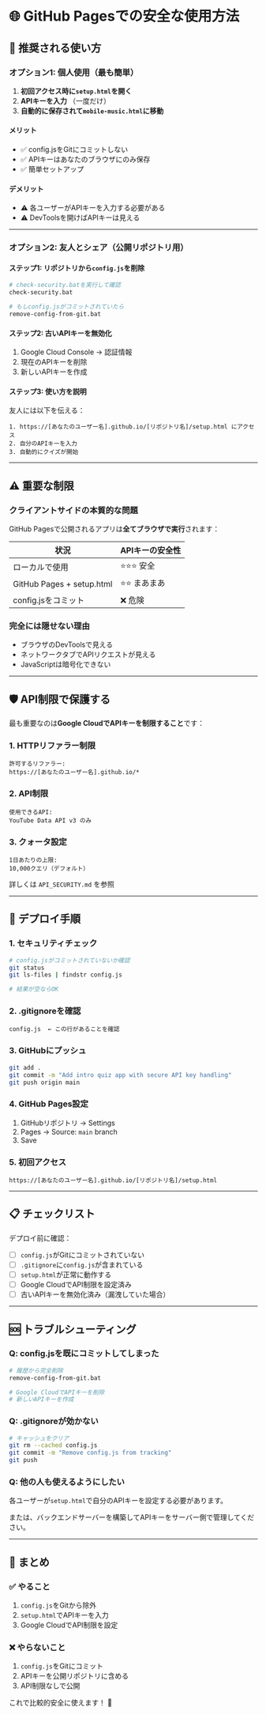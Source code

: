 # 🌐 GitHub Pagesでの安全な使用方法

## 🎯 推奨される使い方

### オプション1: 個人使用（最も簡単）

1. **初回アクセス時に`setup.html`を開く**
2. **APIキーを入力** （一度だけ）
3. **自動的に保存されて`mobile-music.html`に移動**

#### メリット
- ✅ config.jsをGitにコミットしない
- ✅ APIキーはあなたのブラウザにのみ保存
- ✅ 簡単セットアップ

#### デメリット
- ⚠️ 各ユーザーがAPIキーを入力する必要がある
- ⚠️ DevToolsを開けばAPIキーは見える

---

### オプション2: 友人とシェア（公開リポジトリ用）

#### ステップ1: リポジトリから`config.js`を削除

```bash
# check-security.batを実行して確認
check-security.bat

# もしconfig.jsがコミットされていたら
remove-config-from-git.bat
```

#### ステップ2: 古いAPIキーを無効化

1. Google Cloud Console → 認証情報
2. 現在のAPIキーを削除
3. 新しいAPIキーを作成

#### ステップ3: 使い方を説明

友人には以下を伝える：

```
1. https://[あなたのユーザー名].github.io/[リポジトリ名]/setup.html にアクセス
2. 自分のAPIキーを入力
3. 自動的にクイズが開始
```

---

## ⚠️ 重要な制限

### クライアントサイドの本質的な問題

GitHub Pagesで公開されるアプリは**全てブラウザで実行**されます：

| 状況 | APIキーの安全性 |
|------|----------------|
| ローカルで使用 | ⭐⭐⭐ 安全 |
| GitHub Pages + setup.html | ⭐⭐ まあまあ |
| config.jsをコミット | ❌ 危険 |

### 完全には隠せない理由

- ブラウザのDevToolsで見える
- ネットワークタブでAPIリクエストが見える
- JavaScriptは暗号化できない

---

## 🛡️ API制限で保護する

最も重要なのは**Google CloudでAPIキーを制限すること**です：

### 1. HTTPリファラー制限

```
許可するリファラー:
https://[あなたのユーザー名].github.io/*
```

### 2. API制限

```
使用できるAPI:
YouTube Data API v3 のみ
```

### 3. クォータ設定

```
1日あたりの上限:
10,000クエリ（デフォルト）
```

詳しくは `API_SECURITY.md` を参照

---

## 🚀 デプロイ手順

### 1. セキュリティチェック

```bash
# config.jsがコミットされていないか確認
git status
git ls-files | findstr config.js

# 結果が空ならOK
```

### 2. .gitignoreを確認

```.gitignore
config.js  ← この行があることを確認
```

### 3. GitHubにプッシュ

```bash
git add .
git commit -m "Add intro quiz app with secure API key handling"
git push origin main
```

### 4. GitHub Pages設定

1. GitHubリポジトリ → Settings
2. Pages → Source: `main` branch
3. Save

### 5. 初回アクセス

```
https://[あなたのユーザー名].github.io/[リポジトリ名]/setup.html
```

---

## 📋 チェックリスト

デプロイ前に確認：

- [ ] `config.js`がGitにコミットされていない
- [ ] `.gitignore`に`config.js`が含まれている
- [ ] `setup.html`が正常に動作する
- [ ] Google CloudでAPI制限を設定済み
- [ ] 古いAPIキーを無効化済み（漏洩していた場合）

---

## 🆘 トラブルシューティング

### Q: config.jsを既にコミットしてしまった

```bash
# 履歴から完全削除
remove-config-from-git.bat

# Google CloudでAPIキーを削除
# 新しいAPIキーを作成
```

### Q: .gitignoreが効かない

```bash
# キャッシュをクリア
git rm --cached config.js
git commit -m "Remove config.js from tracking"
git push
```

### Q: 他の人も使えるようにしたい

各ユーザーが`setup.html`で自分のAPIキーを設定する必要があります。

または、バックエンドサーバーを構築してAPIキーをサーバー側で管理してください。

---

## 🎯 まとめ

### ✅ やること

1. `config.js`をGitから除外
2. `setup.html`でAPIキーを入力
3. Google CloudでAPI制限を設定

### ❌ やらないこと

1. `config.js`をGitにコミット
2. APIキーを公開リポジトリに含める
3. API制限なしで公開

これで比較的安全に使えます！ 🎵
